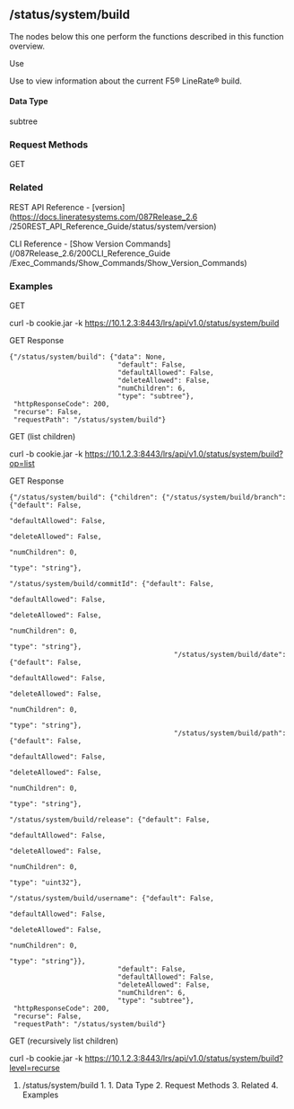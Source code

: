 ## /status/system/build

The nodes below this one perform the functions described in this function
overview.

Use

Use to view information about the current F5® LineRate® build.

#### Data Type

subtree

### Request Methods

GET

### Related

REST API Reference - [version](https://docs.lineratesystems.com/087Release_2.6
/250REST_API_Reference_Guide/status/system/version)

CLI Reference - [Show Version Commands](/087Release_2.6/200CLI_Reference_Guide
/Exec_Commands/Show_Commands/Show_Version_Commands)

### Examples

GET

curl -b cookie.jar -k https://10.1.2.3:8443/lrs/api/v1.0/status/system/build

GET Response

    
    {"/status/system/build": {"data": None,
                               "default": False,
                               "defaultAllowed": False,
                               "deleteAllowed": False,
                               "numChildren": 6,
                               "type": "subtree"},
     "httpResponseCode": 200,
     "recurse": False,
     "requestPath": "/status/system/build"}
    

GET (list children)

curl -b cookie.jar -k
https://10.1.2.3:8443/lrs/api/v1.0/status/system/build?op=list

GET Response

    
    {"/status/system/build": {"children": {"/status/system/build/branch": {"default": False,
                                                                              "defaultAllowed": False,
                                                                              "deleteAllowed": False,
                                                                              "numChildren": 0,
                                                                              "type": "string"},
                                             "/status/system/build/commitId": {"default": False,
                                                                                "defaultAllowed": False,
                                                                                "deleteAllowed": False,
                                                                                "numChildren": 0,
                                                                                "type": "string"},
                                             "/status/system/build/date": {"default": False,
                                                                            "defaultAllowed": False,
                                                                            "deleteAllowed": False,
                                                                            "numChildren": 0,
                                                                            "type": "string"},
                                             "/status/system/build/path": {"default": False,
                                                                            "defaultAllowed": False,
                                                                            "deleteAllowed": False,
                                                                            "numChildren": 0,
                                                                            "type": "string"},
                                             "/status/system/build/release": {"default": False,
                                                                               "defaultAllowed": False,
                                                                               "deleteAllowed": False,
                                                                               "numChildren": 0,
                                                                               "type": "uint32"},
                                             "/status/system/build/username": {"default": False,
                                                                                "defaultAllowed": False,
                                                                                "deleteAllowed": False,
                                                                                "numChildren": 0,
                                                                                "type": "string"}},
                               "default": False,
                               "defaultAllowed": False,
                               "deleteAllowed": False,
                               "numChildren": 6,
                               "type": "subtree"},
     "httpResponseCode": 200,
     "recurse": False,
     "requestPath": "/status/system/build"}
    

GET (recursively list children)

curl -b cookie.jar -k
https://10.1.2.3:8443/lrs/api/v1.0/status/system/build?level=recurse

  1. /status/system/build
    1.       1. Data Type
    2. Request Methods
    3. Related
    4. Examples

